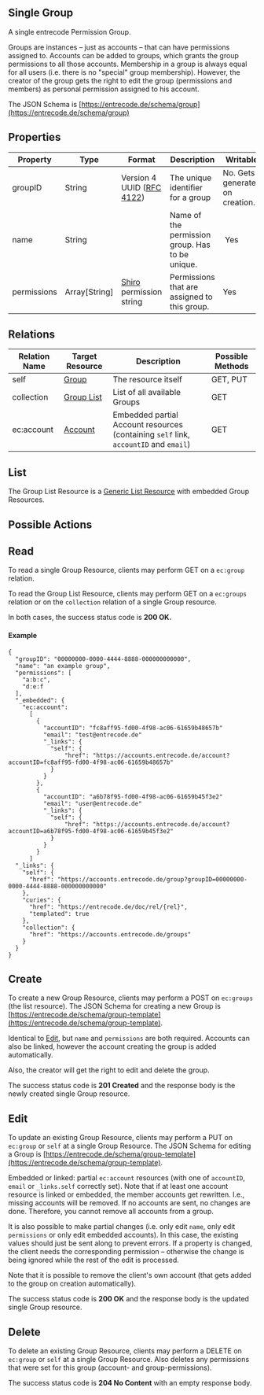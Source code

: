 ## Single Group 
A single entrecode Permission Group.

Groups are instances – just as accounts – that can have permissions assigned to. Accounts can be added to groups, which grants the group permissions to all those accounts.
Membership in a group is always equal for all users (i.e. there is no "special" group membership). However, the creator of the group gets the right to edit the group (permissions and members) as personal permission assigned to his account.

The JSON Schema is [https://entrecode.de/schema/group](https://entrecode.de/schema/group)

## Properties

| Property | Type | Format | Description | Writable |
|----------|------|--------|-------------|----------|
|groupID| String | Version 4 UUID ([RFC 4122](http://tools.ietf.org/html/rfc4122))| The unique identifier for a group | No. Gets generated on creation. |
|name   | String | | Name of the permission group. Has to be unique. | Yes|
|permissions   |Array[String]|[Shiro](https://www.npmjs.com/package/shiro-trie) permission string|Permissions that are assigned to this group. |Yes|

## Relations

| Relation Name | Target Resource | Description |Possible Methods |
|---------------|-----------------|-------------|-----------------|
| self          | [Group](#)| The resource itself | GET, PUT |
| collection    | [Group List](#list)| List of all available Groups | GET |
| ec:account| [Account](./account/) | Embedded partial Account resources (containing `self` link, `accountID` and `email`) | GET |


## List

The Group List Resource is a [Generic List Resource](/#generic-list-resources) with embedded Group Resources.

## Possible Actions

## Read

To read a single Group Resource, clients may perform GET on a `ec:group` relation.

To read the Group List Resource, clients may perform GET on a `ec:groups` relation or on the `collection` relation of a single Group resource.

In both cases, the success status code is **200 OK.**


#### Example
```
{
  "groupID": "00000000-0000-4444-8888-000000000000",
  "name": "an example group",
  "permissions": [
    "a:b:c",
    "d:e:f
  ],
  "_embedded": {
    "ec:account":
      [
        {
          "accountID": "fc8aff95-fd00-4f98-ac06-61659b48657b"
          "email": "test@entrecode.de"
          "_links": {
            "self": {
                "href": "https://accounts.entrecode.de/account?accountID=fc8aff95-fd00-4f98-ac06-61659b48657b"
            }
          }
        },
        {
          "accountID": "a6b78f95-fd00-4f98-ac06-61659b45f3e2"
          "email": "user@entrecode.de"
          "_links": {
            "self": {
                "href": "https://accounts.entrecode.de/account?accountID=a6b78f95-fd00-4f98-ac06-61659b45f3e2"
            }
          }
        }
      ]
  "_links": {
    "self": {
      "href": "https://accounts.entrecode.de/group?groupID=00000000-0000-4444-8888-000000000000"
    },
    "curies": {
      "href": "https://entrecode.de/doc/rel/{rel}",
      "templated": true
    },
    "collection": {
      "href": "https://accounts.entrecode.de/groups"
    }
  }
}
```


## Create

To create a new Group Resource, clients may perform a POST on `ec:groups` (the list resource). The JSON Schema for creating a new Group is [https://entrecode.de/schema/group-template](https://entrecode.de/schema/group-template). 

Identical to [Edit](#edit), but `name` and `permissions` are both required. Accounts can also be linked, however the account creating the group is added automatically.

Also, the creator will get the right to edit and delete the group.

The success status code is **201 Created** and the response body is the newly created single Group resource.


## Edit

To update an existing Group Resource, clients may perform a PUT on `ec:group` or `self` at a single Group Resource. The JSON Schema for editing a Group is [https://entrecode.de/schema/group-template](https://entrecode.de/schema/group-template). 

Embedded or linked: partial `ec:account` resources (with one of `accountID`, `email` or `_links.self` correctly set). Note that if at least one account resource is linked or embedded, the member accounts get rewritten. I.e., missing accounts will be removed.
If no accounts are sent, no changes are done. Therefore, you cannot remove all accounts from a group.

It is also possible to make partial changes (i.e. only edit `name`, only edit `permissions` or only edit embedded accounts). In this case, the existing values should just be sent along to prevent errors.
If a property is changed, the client needs the corresponding permission – otherwise the change is being ignored while the rest of the edit is processed.

Note that it is possible to remove the client's own account (that gets added to the group on creation automatically). 

The success status code is **200 OK** and the response body is the updated single Group resource.


## Delete

To delete an existing Group Resource, clients may perform a DELETE on `ec:group` or `self` at a single Group Resource. 
Also deletes any permissions that were set for this group (account- and group-permissions).

The success status code is **204 No Content** with an empty response body.

